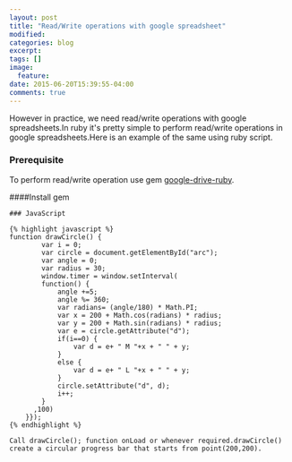 ```yaml
---
layout: post
title: "Read/Write operations with google spreadsheet"
modified:
categories: blog
excerpt:
tags: []
image:
  feature:
date: 2015-06-20T15:39:55-04:00
comments: true
---
```


However in practice, we need read/write operations with google spreadsheets.In ruby it's pretty simple to perform 
read/write operations in google spreadsheets.Here is an example of the same using ruby script.  

### Prerequisite
To perform read/write operation use gem [google-drive-ruby](https://github.com/gimite/google-drive-ruby).

####Install gem

``` sudo gem install google_drive
### JavaScript

{% highlight javascript %}
function drawCircle() {
        var i = 0;
        var circle = document.getElementById("arc");
        var angle = 0;
        var radius = 30;    
        window.timer = window.setInterval(
        function() {
            angle +=5; 
            angle %= 360;
            var radians= (angle/180) * Math.PI;
            var x = 200 + Math.cos(radians) * radius;
            var y = 200 + Math.sin(radians) * radius;
            var e = circle.getAttribute("d");
            if(i==0) {
                var d = e+ " M "+x + " " + y;
            }
            else {
                var d = e+ " L "+x + " " + y;
            } 
            circle.setAttribute("d", d);
            i++;
        }
      ,100)
    }});  
{% endhighlight %}

Call drawCircle(); function onLoad or whenever required.drawCircle() create a circular progress bar that starts from point(200,200).

